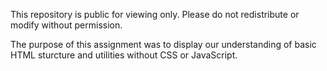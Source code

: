 This repository is public for viewing only. Please do not redistribute or modify without permission.

The purpose of this assignment was to display our understanding of basic HTML sturcture and utilities without CSS or JavaScript.
